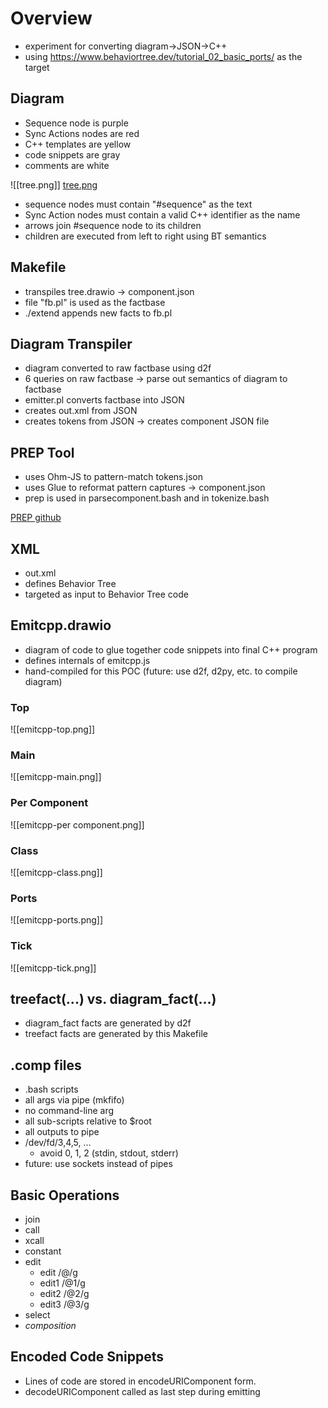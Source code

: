 # Overview
- experiment for converting diagram->JSON->C++
- using https://www.behaviortree.dev/tutorial_02_basic_ports/ as the target

## Diagram
- Sequence node is purple
- Sync Actions nodes are red
- C++ templates are yellow
- code snippets are gray
- comments are white

![[tree.png]]
[tree.png](tree.png)

- sequence nodes must contain "#sequence" as the text
- Sync Action nodes must contain a valid C++ identifier as the name
- arrows join #sequence node to its children
- children are executed from left to right using BT semantics

## Makefile
- transpiles tree.drawio -> component.json
- file "fb.pl" is used as the factbase
- ./extend appends new facts to fb.pl

## Diagram Transpiler
- diagram converted to raw factbase using d2f
- 6 queries on raw factbase -> parse out semantics of diagram to factbase
- emitter.pl converts factbase into JSON
- creates out.xml from JSON
- creates tokens from JSON -> creates component JSON file

## PREP Tool
- uses Ohm-JS to pattern-match tokens.json
- uses Glue to reformat pattern captures -> component.json
- prep is used in parsecomponent.bash and in tokenize.bash

[PREP github](https://github.com/guitarvydas/prep)

## XML

- out.xml
- defines Behavior Tree
- targeted as input to Behavior Tree code

## Emitcpp.drawio

- diagram of code to glue together code snippets into final C++ program
- defines internals of emitcpp.js
- hand-compiled for this POC (future: use d2f, d2py, etc. to compile diagram)

### Top

![[emitcpp-top.png]]

### Main

![[emitcpp-main.png]]

### Per Component

![[emitcpp-per component.png]]

### Class

![[emitcpp-class.png]]

### Ports

![[emitcpp-ports.png]]

### Tick

![[emitcpp-tick.png]]

## treefact(...) vs. diagram_fact(...)
- diagram_fact facts are generated by d2f
- treefact facts are generated by this Makefile
## .comp files
- .bash scripts
- all args via pipe (mkfifo)
- no command-line arg
- all sub-scripts relative to $root
- all outputs to pipe
- /dev/fd/3,4,5, ... 
	- avoid 0, 1, 2 (stdin, stdout, stderr)
- future: use sockets instead of pipes
## Basic Operations

- join
- call
- xcall
- constant
- edit
	- edit		/@/g
	- edit1		/@1/g
	- edit2		/@2/g
	- edit3		/@3/g
- select
- *composition*

## Encoded Code Snippets

- Lines of code are stored in encodeURIComponent form.
- decodeURIComponent called as last step during emitting



